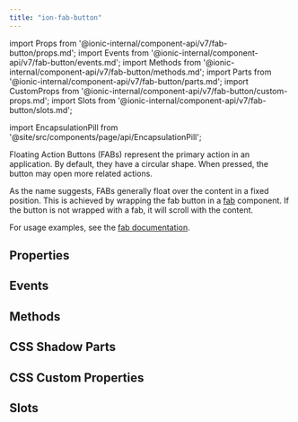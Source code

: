 ```yaml
---
title: "ion-fab-button"
---
```

import Props from '@ionic-internal/component-api/v7/fab-button/props.md';
import Events from '@ionic-internal/component-api/v7/fab-button/events.md';
import Methods from '@ionic-internal/component-api/v7/fab-button/methods.md';
import Parts from '@ionic-internal/component-api/v7/fab-button/parts.md';
import CustomProps from '@ionic-internal/component-api/v7/fab-button/custom-props.md';
import Slots from '@ionic-internal/component-api/v7/fab-button/slots.md';

<head>
  <title>Floating Action Button | Ionic FAB Button Icon for Primary Action</title>
  <meta name="description" content="Floating Action Buttons (FABs) represent the primary action in an app. The icons are circular and, when pressed, the button may open more related actions." />
</head>

import EncapsulationPill from '@site/src/components/page/api/EncapsulationPill';

<EncapsulationPill type="shadow" />


Floating Action Buttons (FABs) represent the primary action in an application. By default, they have a circular shape. When pressed, the button may open more related actions.

As the name suggests, FABs generally float over the content in a fixed position. This is achieved by wrapping the fab button in a [fab](./fab) component. If the button is not wrapped with a fab, it will scroll with the content.

For usage examples, see the [fab documentation](./fab).

## Properties
<Props />

## Events
<Events />

## Methods
<Methods />

## CSS Shadow Parts
<Parts />

## CSS Custom Properties
<CustomProps />

## Slots
<Slots />